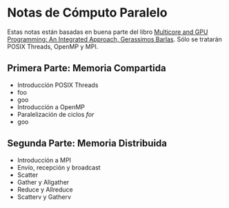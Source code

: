 # Notas de Cómputo Paralelo

Estas notas están basadas en buena parte del libro [Multicore and GPU Programming: An Integrated Approach, Gerassimos Barlas](https://www.amazon.com.mx/Multicore-Gpu-Programming-Integrated-Approach/dp/0124171370). Sólo se tratarán POSIX Threads, OpenMP y MPI.

## Primera Parte: Memoria Compartida
* Introducción POSIX Threads
* foo
* goo
* Introducción a OpenMP
* Paralelización de ciclos *for*
* goo

## Segunda Parte: Memoria Distribuida
* Introducción a MPI
* Envío, recepción y broadcast  
* Scatter
* Gather y Allgather
* Reduce y Allreduce
* Scatterv y Gatherv 

